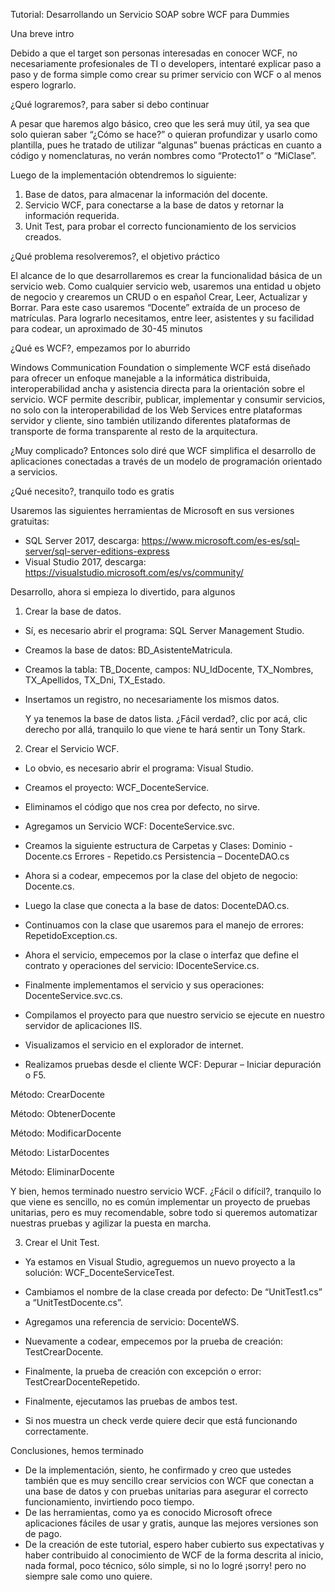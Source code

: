﻿Tutorial: Desarrollando un Servicio SOAP sobre WCF para Dummies

Una breve intro

Debido a que el target son personas interesadas en conocer WCF, no necesariamente profesionales de TI o developers, intentaré explicar paso a paso y de forma simple como crear su primer servicio con WCF o al menos espero lograrlo.

¿Qué lograremos?, para saber si debo continuar

A pesar que haremos algo básico, creo que les será muy útil, ya sea que solo quieran saber “¿Cómo se hace?” o quieran profundizar y usarlo como plantilla, pues he tratado de utilizar “algunas” buenas prácticas en cuanto a código y nomenclaturas, no verán nombres como “Protecto1” o “MiClase”.

Luego de la implementación obtendremos lo siguiente:
1. Base de datos, para almacenar la información del docente.
2. Servicio WCF, para conectarse a la base de datos y retornar la información requerida.
3. Unit Test, para probar el correcto funcionamiento de los servicios creados.

¿Qué problema resolveremos?, el objetivo práctico

El alcance de lo que desarrollaremos es crear la funcionalidad básica de un servicio web.
Como cualquier servicio web, usaremos una entidad u objeto de negocio y crearemos un CRUD o en español Crear, Leer, Actualizar y Borrar.
Para este caso usaremos “Docente” extraída de un proceso de matrículas.
Para lograrlo necesitamos, entre leer, asistentes y su facilidad para codear, un aproximado de 30-45 minutos 

¿Qué es WCF?, empezamos por lo aburrido

Windows Communication Foundation o simplemente WCF está diseñado para ofrecer un enfoque manejable a la informática distribuida, interoperabilidad ancha y asistencia directa para la orientación sobre el servicio. WCF permite describir, publicar, implementar y consumir servicios, no solo con la interoperabilidad de los Web Services entre plataformas servidor y cliente, sino también utilizando diferentes plataformas de transporte de forma transparente al resto de la arquitectura.

¿Muy complicado? Entonces solo diré que WCF simplifica el desarrollo de aplicaciones conectadas a través de un modelo de programación orientado a servicios. 

¿Qué necesito?, tranquilo todo es gratis

Usaremos las siguientes herramientas de Microsoft en sus versiones gratuitas:
- SQL Server 2017, descarga: https://www.microsoft.com/es-es/sql-server/sql-server-editions-express
- Visual Studio 2017, descarga: https://visualstudio.microsoft.com/es/vs/community/

Desarrollo, ahora si empieza lo divertido, para algunos

1. Crear la base de datos.

- Sí, es necesario abrir el programa: SQL Server Management Studio.


- Creamos la base de datos: BD_AsistenteMatricula.





- Creamos la tabla: TB_Docente, campos: NU_IdDocente, TX_Nombres, TX_Apellidos, TX_Dni, TX_Estado.





- Insertamos un registro, no necesariamente los mismos datos.





   Y ya tenemos la base de datos lista.
   ¿Fácil verdad?, clic por acá, clic derecho por allá, tranquilo lo que viene te hará sentir un Tony Stark.

2. Crear el Servicio WCF.

- Lo obvio, es necesario abrir el programa: Visual Studio.



- Creamos el proyecto: WCF_DocenteService.





- Eliminamos el código que nos crea por defecto, no sirve.



- Agregamos un Servicio WCF: DocenteService.svc.





- Creamos la siguiente estructura de Carpetas y Clases:
Dominio - Docente.cs
Errores - Repetido.cs
Persistencia – DocenteDAO.cs



- Ahora si a codear, empecemos por la clase del objeto de negocio: Docente.cs.
- Luego la clase que conecta a la base de datos: DocenteDAO.cs.
- Continuamos con la clase que usaremos para el manejo de errores: RepetidoException.cs.
- Ahora el servicio, empecemos por la clase o interfaz que define el contrato y operaciones del servicio: IDocenteService.cs.
- Finalmente implementamos el servicio y sus operaciones: DocenteService.svc.cs.
- Compilamos el proyecto para que nuestro servicio se ejecute en nuestro servidor de aplicaciones IIS.







- Visualizamos el servicio en el explorador de internet.





- Realizamos pruebas desde el cliente WCF: Depurar – Iniciar depuración o F5.



Método: CrearDocente





Método: ObtenerDocente



Método: ModificarDocente





Método: ListarDocentes



Método: EliminarDocente





   Y bien, hemos terminado nuestro servicio WCF.
¿Fácil o difícil?, tranquilo lo que viene es sencillo, no es común implementar un proyecto de pruebas unitarias, pero es muy recomendable, sobre todo si queremos automatizar nuestras pruebas y agilizar la puesta en marcha.

3. Crear el Unit Test.

- Ya estamos en Visual Studio, agreguemos un nuevo proyecto a la solución: WCF_DocenteServiceTest.






- Cambiamos el nombre de la clase creada por defecto: De “UnitTest1.cs” a “UnitTestDocente.cs”.



- Agregamos una referencia de servicio: DocenteWS.





- Nuevamente a codear, empecemos por la prueba de creación: TestCrearDocente.
- Finalmente, la prueba de creación con excepción o error: TestCrearDocenteRepetido.
- Finalmente, ejecutamos las pruebas de ambos test.



- Si nos muestra un check verde quiere decir que está funcionando correctamente.



Conclusiones, hemos terminado

- De la implementación, siento, he confirmado y creo que ustedes también que es muy sencillo crear servicios con WCF que conectan a una base de datos y con pruebas unitarias para asegurar el correcto funcionamiento, invirtiendo poco tiempo. 
- De las herramientas, como ya es conocido Microsoft ofrece aplicaciones fáciles de usar y gratis, aunque las mejores versiones son de pago.
- De la creación de este tutorial, espero haber cubierto sus expectativas y haber contribuido al conocimiento de WCF de la forma descrita al inicio, nada formal, poco técnico, sólo simple, si no lo logré ¡sorry! pero no siempre sale como uno quiere.
